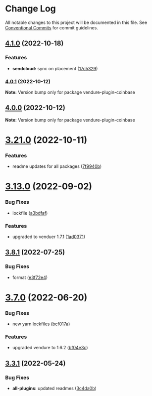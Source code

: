 # Change Log

All notable changes to this project will be documented in this file.
See [Conventional Commits](https://conventionalcommits.org) for commit guidelines.

## [4.1.0](https://github.com/Pinelab-studio/pinelab-vendure-plugins/compare/v4.0.3...v4.1.0) (2022-10-18)

### Features

- **sendcloud:** sync on placement ([17c5329](https://github.com/Pinelab-studio/pinelab-vendure-plugins/commit/17c53296063d95142bd9ddb9f195c9c73158e2c0))

### [4.0.1](https://github.com/Pinelab-studio/pinelab-vendure-plugins/compare/v4.0.0...v4.0.1) (2022-10-12)

**Note:** Version bump only for package vendure-plugin-coinbase

## [4.0.0](https://github.com/Pinelab-studio/pinelab-vendure-plugins/compare/v3.21.0...v4.0.0) (2022-10-12)

**Note:** Version bump only for package vendure-plugin-coinbase

# [3.21.0](https://github.com/Pinelab-studio/pinelab-vendure-plugins/compare/v3.20.0...v3.21.0) (2022-10-11)

### Features

- readme updates for all packages ([7f9940b](https://github.com/Pinelab-studio/pinelab-vendure-plugins/commit/7f9940bf5cfac94680d7f4646aa5e37254b68098))

# [3.13.0](https://github.com/Pinelab-studio/pinelab-vendure-plugins/compare/v3.12.0...v3.13.0) (2022-09-02)

### Bug Fixes

- lockfile ([a3bdfaf](https://github.com/Pinelab-studio/pinelab-vendure-plugins/commit/a3bdfafe6bac27a5c96b4f6e7b12228c0b1834f8))

### Features

- upgraded to venduer 1.7.1 ([1ad0371](https://github.com/Pinelab-studio/pinelab-vendure-plugins/commit/1ad0371ee1be4f0d1371407b93e76809be08d851))

## [3.8.1](https://github.com/Pinelab-studio/pinelab-vendure-plugins/compare/v3.8.0...v3.8.1) (2022-07-25)

### Bug Fixes

- format ([e3f72e4](https://github.com/Pinelab-studio/pinelab-vendure-plugins/commit/e3f72e40e188ab05428f5f46a0bae08ce16c8cc6))

# [3.7.0](https://github.com/Pinelab-studio/pinelab-vendure-plugins/compare/v3.6.1...v3.7.0) (2022-06-20)

### Bug Fixes

- new yarn lockfiles ([bcf017a](https://github.com/Pinelab-studio/pinelab-vendure-plugins/commit/bcf017a3bbf7f7581a2e02b4bcc1cc1ab18fca88))

### Features

- upgraded vendure to 1.6.2 ([bf04e3c](https://github.com/Pinelab-studio/pinelab-vendure-plugins/commit/bf04e3c3e4e41d338622b9487bd2e7c54e7d299f))

## [3.3.1](https://github.com/Pinelab-studio/pinelab-vendure-plugins/compare/v3.3.0...v3.3.1) (2022-05-24)

### Bug Fixes

- **all-plugins:** updated readmes ([3c4da0b](https://github.com/Pinelab-studio/pinelab-vendure-plugins/commit/3c4da0b54712bd864ddc2336d40073169c58e052))
